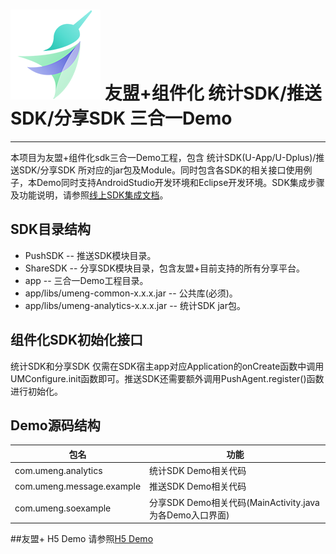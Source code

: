 
# ![](images/logo.png) 友盟+组件化 统计SDK/推送SDK/分享SDK 三合一Demo
-------

本项目为友盟+组件化sdk三合一Demo工程，包含 统计SDK(U-App/U-Dplus)/推送SDK/分享SDK 所对应的jar包及Module。同时包含各SDK的相关接口使用例子，本Demo同时支持AndroidStudio开发环境和Eclipse开发环境。SDK集成步骤及功能说明，请参照[线上SDK集成文档](http://dev.umeng.com/sdk_integate/android_sdk/android_common_guide)。

## SDK目录结构 

* PushSDK -- 推送SDK模块目录。
* ShareSDK -- 分享SDK模块目录，包含友盟+目前支持的所有分享平台。
* app -- 三合一Demo工程目录。
* app/libs/umeng-common-x.x.x.jar -- 公共库(必须)。
* app/libs/umeng-analytics-x.x.x.jar -- 统计SDK jar包。


## 组件化SDK初始化接口
统计SDK和分享SDK 仅需在SDK宿主app对应Application的onCreate函数中调用UMConfigure.init函数即可。推送SDK还需要额外调用PushAgent.register()函数进行初始化。



## Demo源码结构

|         包名      |       功能       |
|------------------|-----------------|
| com.umeng.analytics  | 统计SDK Demo相关代码 |
| com.umeng.message.example  | 推送SDK Demo相关代码 |
| com.umeng.soexample  | 分享SDK Demo相关代码(MainActivity.java为各Demo入口界面) |


##友盟+ H5 Demo
请参照[H5 Demo](https://github.com/umeng/UMengH5Demo/)

